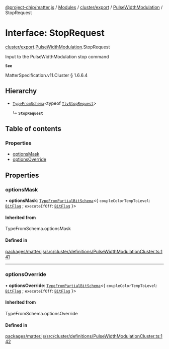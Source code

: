 [@project-chip/matter.js](../README.md) / [Modules](../modules.md) / [cluster/export](../modules/cluster_export.md) / [PulseWidthModulation](../modules/cluster_export.PulseWidthModulation.md) / StopRequest

# Interface: StopRequest

[cluster/export](../modules/cluster_export.md).[PulseWidthModulation](../modules/cluster_export.PulseWidthModulation.md).StopRequest

Input to the PulseWidthModulation stop command

**`See`**

MatterSpecification.v11.Cluster § 1.6.6.4

## Hierarchy

- [`TypeFromSchema`](../modules/tlv_export.md#typefromschema)\<typeof [`TlvStopRequest`](../modules/cluster_export.PulseWidthModulation.md#tlvstoprequest)\>

  ↳ **`StopRequest`**

## Table of contents

### Properties

- [optionsMask](cluster_export.PulseWidthModulation.StopRequest.md#optionsmask)
- [optionsOverride](cluster_export.PulseWidthModulation.StopRequest.md#optionsoverride)

## Properties

### optionsMask

• **optionsMask**: [`TypeFromPartialBitSchema`](../modules/schema_export.md#typefrompartialbitschema)\<\{ `coupleColorTempToLevel`: [`BitFlag`](../modules/schema_export.md#bitflag) ; `executeIfOff`: [`BitFlag`](../modules/schema_export.md#bitflag)  }\>

#### Inherited from

TypeFromSchema.optionsMask

#### Defined in

[packages/matter.js/src/cluster/definitions/PulseWidthModulationCluster.ts:141](https://github.com/project-chip/matter.js/blob/c0d55745d5279e16fdfaa7d2c564daa31e19c627/packages/matter.js/src/cluster/definitions/PulseWidthModulationCluster.ts#L141)

___

### optionsOverride

• **optionsOverride**: [`TypeFromPartialBitSchema`](../modules/schema_export.md#typefrompartialbitschema)\<\{ `coupleColorTempToLevel`: [`BitFlag`](../modules/schema_export.md#bitflag) ; `executeIfOff`: [`BitFlag`](../modules/schema_export.md#bitflag)  }\>

#### Inherited from

TypeFromSchema.optionsOverride

#### Defined in

[packages/matter.js/src/cluster/definitions/PulseWidthModulationCluster.ts:142](https://github.com/project-chip/matter.js/blob/c0d55745d5279e16fdfaa7d2c564daa31e19c627/packages/matter.js/src/cluster/definitions/PulseWidthModulationCluster.ts#L142)

